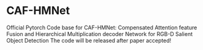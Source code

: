 # CAF-HMNet
Official Pytorch Code base for CAF-HMNet: Compensated Attention feature Fusion and Hierarchical Multiplication decoder Network for RGB-D Salient Object Detection
The code will be released after paper accepted!
